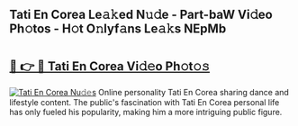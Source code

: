## Tati En Corea Le𝚊𝚔ed N𝚞𝚍e - Part-baW Vi𝚍eo Ph𝚘tos - H𝚘t O𝚗lyf𝚊ns Le𝚊𝚔s NEpMb

# <h2><a href="http://hf0ztc.feru.top/?c=Tati+En+Corea">🔗 👉 🔴 Tati En Corea Vi𝚍𝚎o Ph𝚘t𝚘𝚜</a></h2>

[![Tati En Corea Nu𝚍𝚎s](https://i.imgur.com/0TWrTi3.gif)](http://hf0ztc.feru.top/?c=Tati+En+Corea)
Online personality Tati En Corea sharing dance and lifestyle content. The public's fascination with Tati En Corea personal life has only fueled his popularity, making him a more intriguing public figure. 
